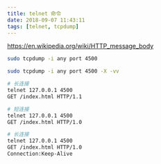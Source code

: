 ```yaml
---
title: telnet 命令
date: 2018-09-07 11:43:11
tags: [telnet, tcpdump]
---
```


<https://en.wikipedia.org/wiki/HTTP_message_body>

<!--more-->

```sh
sudo tcpdump -i any port 4500

sudo tcpdump -i any port 4500 -X -vv

# 长连接
telnet 127.0.0.1 4500
GET /index.html HTTP/1.1

# 短连接
telnet 127.0.0.1 4500
GET /index.html HTTP/1.0

# 长连接
telnet 127.0.0.1 4500
GET /index.html HTTP/1.0
Connection:Keep-Alive
```